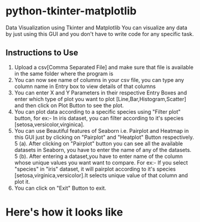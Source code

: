 # python-tkinter-matplotlib
Data Visualization using Tkinter and Matplotlib
You can visualize any data by just using this GUI and you don't have to write code
for any specific task.

## Instructions to Use
1. Upload a csv[Comma Separated File] and make sure that file is available in the same folder
    where the program is
2. You can now see name of columns in your csv file, you can type any column name in Entry box
    to view details of that columns
3. You can enter X and Y Parameters in their respective Entry Boxes and enter which type of 
    plot you want to plot [Line,Bar,Histogram,Scatter] and then click on Plot Button to see the plot.
4. You can plot data according to a specific species using "Filter plot" button, for ex:- In 
    iris dataset, you can filter according to it's species [setosa,versicolor,virginica].
5. You can use Beautiful features of Seaborn i.e. Pairplot and Heatmap in this GUI just by
    clicking on "Pairplot" and "Heatplot" Button respectively.
5 (a). After clicking on "Pairplot" button you can see all the available datasets in Seaborn,
        you have to enter the name of any of the datasets.
5 (b). After entering a dataset,you have to enter name of the column whose unique values you want 
        want to compare. For ex:- If you select "species" in "iris" dataset, it will pairplot according to it's species [setosa,virginica,versicolor].It selects unique value of that 
        column and plot it.
6. You can click on "Exit" Button to exit.

# Here's how it looks like


